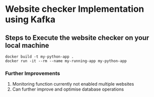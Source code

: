 # Website checker Implementation using Kafka

## Steps to Execute the website checker on your local machine
```
docker build -t my-python-app .
docker run -it --rm --name my-running-app my-python-app
```
### Further Improvements
1. Monitoring function currently not enabled multiple websites
2. Can further improve and optimise database operations







